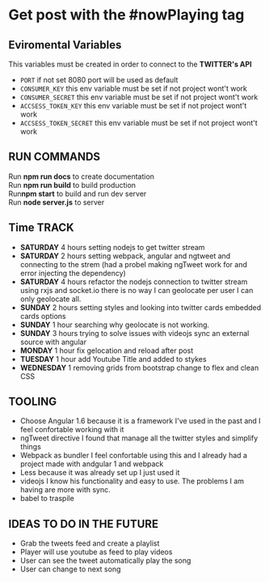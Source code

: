 # Get post with the #nowPlaying tag
## Eviromental Variables
This variables must be created in order to connect to the **TWITTER's API**
* `PORT` if not set 8080 port will be used as default
* `CONSUMER_KEY` this env variable must be set if not project wont't work
* `CONSUMER_SECRET` this env variable must be set if not project wont't work
* `ACCSESS_TOKEN_KEY` this env variable must be set if not project wont't work
* `ACCSESS_TOKEN_SECRET` this env variable must be set if not project wont't work
## RUN COMMANDS
Run **npm run docs** to create documentation <br>
Run **npm run build** to build production<br>
Run**npm start** to build and run dev server<br>
Run **node server.js** to server<br>
## Time TRACK
* **SATURDAY** 4 hours setting nodejs to get twitter stream
* **SATURDAY** 2 hours setting webpack, angular and ngtweet and connecting to the strem (had a probel making ngTweet work for and error injecting the dependency)
* **SATURDAY** 4 hours refactor the nodejs connection to twitter stream using rxjs and socket.io there is no way I can geolocate per user I can only geolocate all.
* **SUNDAY** 2 hours setting styles and looking into twitter cards embedded cards options
* **SUNDAY** 1 hour searching why geolocate is not working.
* **SUNDAY** 3 hours trying to solve issues with videojs sync an external source with angular
* **MONDAY** 1 hour fix gelocation and reload after post
* **TUESDAY** 1 hour add Youtube Title and added to stykes
* **WEDNESDAY** 1 removing grids from bootstrap change to flex and clean CSS
## TOOLING
* Choose Angular 1.6 because it is a framework I've used in the past and I feel confortable working with it
* ngTweet directive I found that manage all the twitter styles and simplify things
* Webpack as bundler I feel confortable using this and I already had a project made with andgular 1 and webpack
* Less because it was already set up I just used it
* videojs I know his functionality and easy to use. The problems I am having are more with sync.
* babel to traspile
## IDEAS TO DO IN THE FUTURE
* Grab the tweets feed and create a playlist
* Player will use youtube as feed to play videos
* User can see the tweet automatically play the song
* User can change to next song

